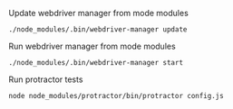 Update webdriver manager from mode modules
 ```
 ./node_modules/.bin/webdriver-manager update
 ```
 Run webdriver manager from mode modules
 ```
 ./node_modules/.bin/webdriver-manager start
 ```
 Run protractor tests
 ```
 node node_modules/protractor/bin/protractor config.js
 ```
